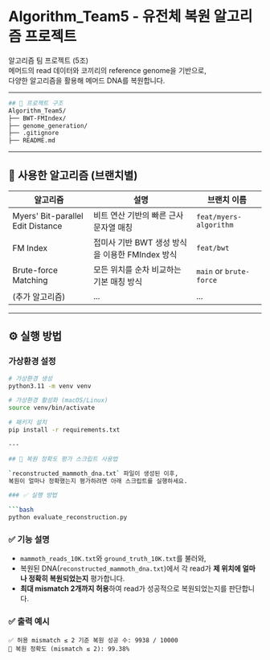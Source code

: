 # Algorithm_Team5 - 유전체 복원 알고리즘 프로젝트

알고리즘 팀 프로젝트 (5조)  
메머드의 read 데이터와 코끼리의 reference genome을 기반으로,  
다양한 알고리즘을 활용해 메머드 DNA를 복원합니다.

---

```bash
## 📁 프로젝트 구조
Algorithm_Team5/
├── BWT-FMIndex/
├── genome_generation/
├── .gitignore
├── README.md
```

---

## 📌 사용한 알고리즘 (브랜치별)

| 알고리즘 | 설명 | 브랜치 이름 |
|----------|------|--------------|
| Myers' Bit-parallel Edit Distance | 비트 연산 기반의 빠른 근사 문자열 매칭 | `feat/myers-algorithm` |
| FM Index | 접미사 기반 BWT 생성 방식을 이용한 FMIndex 방식 | `feat/bwt` |
| Brute-force Matching | 모든 위치를 순차 비교하는 기본 매칭 방식 | `main` or `brute-force` |
| (추가 알고리즘) | ... | ... |

---

## ⚙️ 실행 방법

### 가상환경 설정

```bash
# 가상환경 생성
python3.11 -m venv venv

# 가상환경 활성화 (macOS/Linux)
source venv/bin/activate

# 패키지 설치
pip install -r requirements.txt

---

## 🧪 복원 정확도 평가 스크립트 사용법

`reconstructed_mammoth_dna.txt` 파일이 생성된 이후,  
복원이 얼마나 정확했는지 평가하려면 아래 스크립트를 실행하세요.

### ✅ 실행 방법

```bash
python evaluate_reconstruction.py
```

### ✅ 기능 설명

- `mammoth_reads_10K.txt`와 `ground_truth_10K.txt`를 불러와,
- 복원된 DNA(`reconstructed_mammoth_dna.txt`)에서 각 read가 **제 위치에 얼마나 정확히 복원되었는지** 평가합니다.
- **최대 mismatch 2개까지 허용**하여 read가 성공적으로 복원되었는지를 판단합니다.

### ✅ 출력 예시

```
✅ 허용 mismatch ≤ 2 기준 복원 성공 수: 9938 / 10000
🎯 복원 정확도 (mismatch ≤ 2): 99.38%
```
